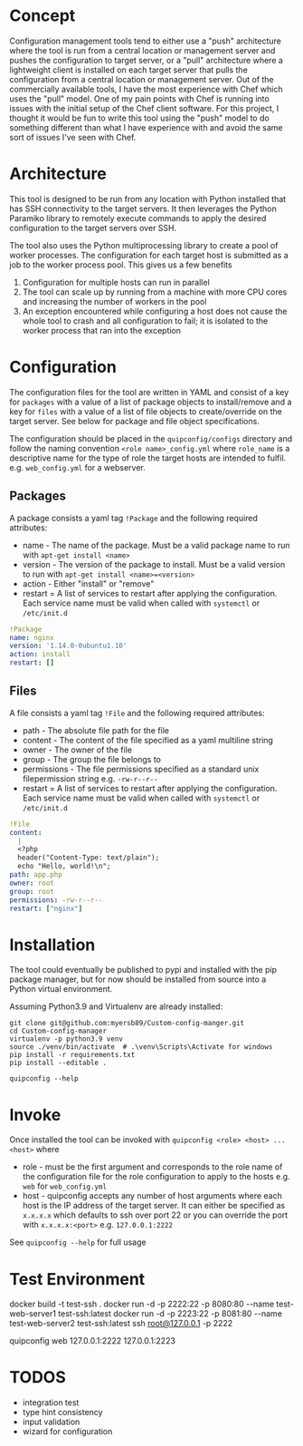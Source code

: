 # Concept
Configuration management tools tend to either use a "push" architecture where the tool is run from a central location or management server and pushes the configuration to target server, or a "pull" architecture where a lightweight client is installed on each target server that pulls the configuration from a central location or management server. Out of the commercially available tools, I have the most experience with Chef which uses the "pull" model. One of my pain points with Chef is running into issues with the initial setup of the Chef client software. For this project, I thought it would be fun to write this tool using the "push" model to do something different than what I have experience with and avoid the same sort of issues I've seen with Chef.

# Architecture
This tool is designed to be run from any location with Python installed that has SSH connectivity to the target servers. It then leverages the Python Paramiko library to remotely execute commands to apply the desired configuration to the target servers over SSH. 

The tool also uses the Python multiprocessing library to create a pool of worker processes. The configuration for each target host is submitted as a job to the worker process pool. This gives us a few benefits
1. Configuration for multiple hosts can run in parallel
2. The tool can scale up by running from a machine with more CPU cores and increasing the number of workers in the pool
3. An exception encountered while configuring a host does not cause the whole tool to crash and all configuration to fail; it is isolated to the worker process that ran into the exception 

# Configuration
The configuration files for the tool are written in YAML and consist of a key for `packages` with a value of a list of package objects to install/remove and a key for `files` with a value of a list of file objects to create/override on the target server. See below for package and file object specifications.

The configuration should be placed in the `quipconfig/configs` directory and follow the naming convention `<role name>_config.yml` where `role_name` is a descriptive name for the type of role the target hosts are intended to fulfil. e.g. `web_config.yml` for a webserver.

## Packages
A package consists a yaml tag `!Package` and the following required attributes:
*  name - The name of the package. Must be a valid package name to run with `apt-get install <name>` 
* version - The version of the package to install. Must be a valid version to run with `apt-get install <name>=<version>`
* action - Either "install" or "remove"
* restart = A list of services to restart after applying the configuration. Each service name must be valid when called with `systemctl` or `/etc/init.d` 

```yaml
!Package
name: nginx
version: '1.14.0-0ubuntu1.10'
action: install
restart: []
```

## Files
A file consists a yaml tag `!File` and the following required attributes:
* path - The absolute file path for the file 
* content - The content of the file specified as a yaml multiline string
* owner - The owner of the file
* group - The group the file belongs to
* permissions - The file permissions specified as a standard unix filepermission string e.g. `-rw-r--r--`
* restart = A list of services to restart after applying the configuration. Each service name must be valid when called with `systemctl` or `/etc/init.d` 

```yaml
!File
content:
  |
  <?php
  header("Content-Type: text/plain");
  echo "Hello, world!\n";
path: app.php
owner: root
group: root
permissions: -rw-r--r--
restart: ["nginx"]
```

# Installation
The tool could eventually be published to pypi and installed with the pip package manager, but for now should be installed from source into a Python virtual environment.

Assuming Python3.9 and Virtualenv are already installed:

```
git clone git@github.com:myersb89/Custom-config-manger.git
cd Custom-config-manager
virtualenv -p python3.9 venv
source ./venv/bin/activate  # .\venv\Scripts\Activate for windows
pip install -r requirements.txt
pip install --editable .

quipconfig --help 
```

# Invoke
Once installed the tool can be invoked with `quipconfig <role> <host> ... <host>` where
* role - must be the first argument and corresponds to the role name of the configuration file for the role configuration to apply to the hosts e.g. `web` for `web_config.yml`
* host - quipconfig accepts any number of host arguments where each host is the IP address of the target server. It can either be specified as `x.x.x.x` which defaults to ssh over port 22 or you can override the port with `x.x.x.x:<port>` e.g. `127.0.0.1:2222`

See `quipconfig --help` for full usage

# Test Environment
docker build -t test-ssh .
docker run -d -p 2222:22 -p 8080:80 --name test-web-server1 test-ssh:latest
docker run -d -p 2223:22 -p 8081:80 --name test-web-server2 test-ssh:latest
ssh root@127.0.0.1 -p 2222

quipconfig web 127.0.0.1:2222 127.0.0.1:2223

# TODOS
- integration test
- type hint consistency
- input validation
- wizard for configuration